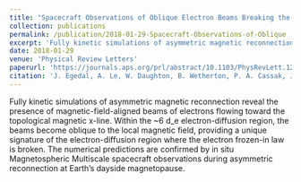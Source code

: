 ```yaml
---
title: "Spacecraft Observations of Oblique Electron Beams Breaking the Frozen-In Law During Asymmetric Reconnection"
collection: publications
permalink: /publication/2018-01-29-Spacecraft-Observations-of-Oblique
excerpt: 'Fully kinetic simulations of asymmetric magnetic reconnection reveal the presence of magnetic-field-aligned beams of electrons flowing toward the topological magnetic x-line. Within the ~6 d_e electron-diffusion region, the beams become oblique to the local magnetic field, providing a unique signature of the electron-diffusion region where the electron frozen-in law is broken. The numerical predictions are confirmed by in situ Magnetospheric Multiscale spacecraft observations during asymmetric reconnection at Earth’s dayside magnetopause.'
date: 2018-01-29
venue: 'Physical Review Letters'
paperurl: 'https://journals.aps.org/prl/abstract/10.1103/PhysRevLett.120.055101'
citation: 'J. Egedal, A. Le, W. Daughton, B. Wetherton, P. A. Cassak, J. L. Burch, B. Lavraud, J. Dorelli, D. J. Gershman, and L. A. Avanov. Spacecraft observations of oblique electron beams breaking the frozen-in law during asymmetric reconnection. Physical Review Letters. 2018.'
---
```

Fully kinetic simulations of asymmetric magnetic reconnection reveal the presence of magnetic-field-aligned beams of electrons flowing toward the topological magnetic x-line. Within the ~6 d_e electron-diffusion region, the beams become oblique to the local magnetic field, providing a unique signature of the electron-diffusion region where the electron frozen-in law is broken. The numerical predictions are confirmed by in situ Magnetospheric Multiscale spacecraft observations during asymmetric reconnection at Earth’s dayside magnetopause.